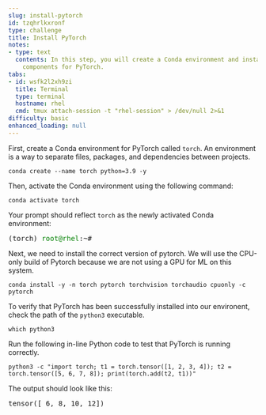 ```yaml
---
slug: install-pytorch
id: tzqhrlkxronf
type: challenge
title: Install PyTorch
notes:
- type: text
  contents: In this step, you will create a Conda environment and install the necessary
    components for PyTorch.
tabs:
- id: wsfk2l2xh9zi
  title: Terminal
  type: terminal
  hostname: rhel
  cmd: tmux attach-session -t "rhel-session" > /dev/null 2>&1
difficulty: basic
enhanced_loading: null
---
```

First, create a Conda environment for PyTorch called `torch`. An environment is a way to separate files, packages, and dependencies between projects.

```bash,run
conda create --name torch python=3.9 -y
```

Then, activate the Conda environment using the following command:

```bash,run
conda activate torch
```
Your prompt should reflect `torch` as the newly activated Conda environment:
<pre class="file">
(torch) <span style="color:green;">root@rhel</span>:~#
</pre>
Next, we need to install the correct version of pytorch. We will use the CPU-only build of Pytorch because we are not using a GPU for ML on this system.
```bash,run
conda install -y -n torch pytorch torchvision torchaudio cpuonly -c pytorch
```

To verify that PyTorch has been successfully installed into our environent, check the path of the `python3` executable.
```bash,run
which python3
```

Run the following in-line Python code to test that PyTorch is running correctly.
```bash,run
python3 -c "import torch; t1 = torch.tensor([1, 2, 3, 4]); t2 = torch.tensor([5, 6, 7, 8]); print(torch.add(t2, t1))"
```

The output should look like this:
<pre class="file">
tensor([ 6, 8, 10, 12])
</pre>

